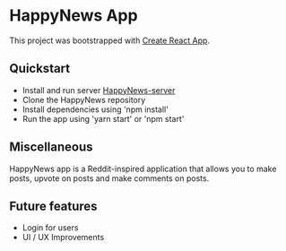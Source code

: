 # HappyNews App

This project was bootstrapped with [Create React App](https://github.com/facebookincubator/create-react-app).

## Quickstart

* Install and run server [HappyNews-server](https://github.com/ngkelly3/HappyNews-server)
* Clone the HappyNews repository
* Install dependencies using 'npm install'
* Run the app using 'yarn start' or 'npm start'

## Miscellaneous

HappyNews app is a Reddit-inspired application that allows you to make posts, upvote on posts and make comments on posts.

## Future features
* Login for users
* UI / UX Improvements
